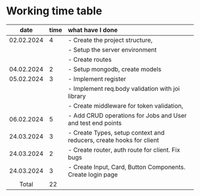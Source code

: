 # Working time table

|    date    | time | what have I done                                                    |
| :--------: | :--- | :------------------------------------------------------------------ |
| 02.02.2024 | 4    | - Create the project structure,                                     |
|            |      | - Setup the server environment                                      |
|            |      | - Create routes                                                     |
| 04.02.2024 | 2    | - Setup mongodb, create models                                      |
| 05.02.2024 | 3    | - Implement register                                                |
|            |      | - Implement req.body validation with joi library                    |
|            |      | - Create middleware for token validation,                           |
| 06.02.2024 | 5    | - Add CRUD operations for Jobs and User and test end points         |
| 24.03.2024 | 3    | - Create Types, setup context and reducers, create hooks for client |
| 24.03.2024 | 2    | - Create router, auth route for client. Fix bugs                    |
| 24.03.2024 | 3    | - Create Input, Card, Button Components. Create login page          |
|   Total    | 22   |                                                                     |
